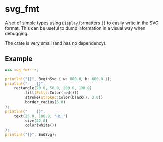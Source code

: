 # svg_fmt

A set of simple types using `Display` formatters `{}` to easily write in the SVG format.
This can be useful to dump information in a visual way when debugging.

The crate is very small (and has no dependency).

## Example

```rust
use svg_fmt::*;

println!("{}", BeginSvg { w: 800.0, h: 600.0 });
println!("    {}",
    rectangle(20.0, 50.0, 200.0, 100.0)
        .fill(Fill::Color(red()))
        .stroke(Stroke::Color(black(), 3.0))
        .border_radius(5.0)
);
println!("    {}",
    text(25.0, 100.0, "Hi!")
        .size(42.0)
        .color(white())
);
println!("{}", EndSvg);

```

